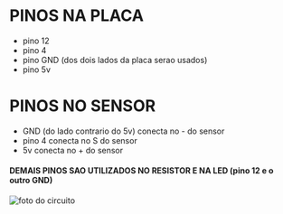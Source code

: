 # PINOS NA PLACA
* pino 12
* pino 4
* pino GND (dos dois lados da placa serao usados)
* pino 5v
# PINOS NO SENSOR
* GND (do lado contrario do 5v) conecta no - do sensor
* pino 4 conecta no S do sensor
* 5v conecta no + do sensor
#### DEMAIS PINOS SAO UTILIZADOS NO RESISTOR E NA LED (pino 12 e o outro GND)
![foto do circuito](https://media.discordapp.net/attachments/690312693483307008/929219860427321344/water_sensor_pinos.jpg?width=212&height=468)